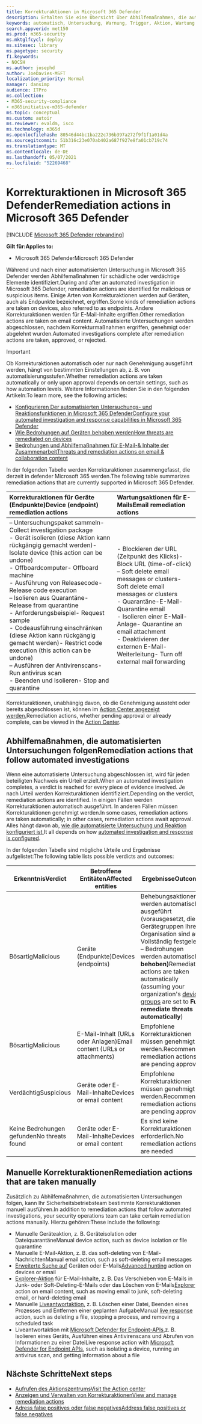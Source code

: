```yaml
---
title: Korrekturaktionen in Microsoft 365 Defender
description: Erhalten Sie eine Übersicht über Abhilfemaßnahmen, die automatisierten Untersuchungen in Microsoft 365 Defender folgen
keywords: automatisch, Untersuchung, Warnung, Trigger, Aktion, Wartung
search.appverid: met150
ms.prod: m365-security
ms.mktglfcycl: deploy
ms.sitesec: library
ms.pagetype: security
f1.keywords:
- NOCSH
ms.author: josephd
author: JoeDavies-MSFT
localization_priority: Normal
manager: dansimp
audience: ITPro
ms.collection:
- M365-security-compliance
- m365initiative-m365-defender
ms.topic: conceptual
ms.custom: autoir
ms.reviewer: evaldm, isco
ms.technology: m365d
ms.openlocfilehash: 80546d44bc1ba222c736b397a272f9f1f1a01d4a
ms.sourcegitcommit: 51b316c23e070ab402a687f927e8fa01cb719c74
ms.translationtype: MT
ms.contentlocale: de-DE
ms.lasthandoff: 05/07/2021
ms.locfileid: "52269468"
---
```

# <a name="remediation-actions-in-microsoft-365-defender"></a><span data-ttu-id="9a594-104">Korrekturaktionen in Microsoft 365 Defender</span><span class="sxs-lookup"><span data-stu-id="9a594-104">Remediation actions in Microsoft 365 Defender</span></span>

[!INCLUDE [Microsoft 365 Defender rebranding](../includes/microsoft-defender.md)]


<span data-ttu-id="9a594-105">**Gilt für:**</span><span class="sxs-lookup"><span data-stu-id="9a594-105">**Applies to:**</span></span>
- <span data-ttu-id="9a594-106">Microsoft 365 Defender</span><span class="sxs-lookup"><span data-stu-id="9a594-106">Microsoft 365 Defender</span></span>

<span data-ttu-id="9a594-107">Während und nach einer automatisierten Untersuchung in Microsoft 365 Defender werden Abhilfemaßnahmen für schädliche oder verdächtige Elemente identifiziert.</span><span class="sxs-lookup"><span data-stu-id="9a594-107">During and after an automated investigation in Microsoft 365 Defender, remediation actions are identified for malicious or suspicious items.</span></span> <span data-ttu-id="9a594-108">Einige Arten von Korrekturaktionen werden auf Geräten, auch als Endpunkte bezeichnet, ergriffen.</span><span class="sxs-lookup"><span data-stu-id="9a594-108">Some kinds of remediation actions are taken on devices, also referred to as endpoints.</span></span> <span data-ttu-id="9a594-109">Andere Korrekturaktionen werden für E-Mail-Inhalte ergriffen.</span><span class="sxs-lookup"><span data-stu-id="9a594-109">Other remediation actions are taken on email content.</span></span> <span data-ttu-id="9a594-110">Automatisierte Untersuchungen werden abgeschlossen, nachdem Korrekturmaßnahmen ergriffen, genehmigt oder abgelehnt wurden.</span><span class="sxs-lookup"><span data-stu-id="9a594-110">Automated investigations complete after remediation actions are taken, approved, or rejected.</span></span>

> [!IMPORTANT]
> <span data-ttu-id="9a594-111">Ob Korrekturaktionen automatisch oder nur nach Genehmigung ausgeführt werden, hängt von bestimmten Einstellungen ab, z. B. von automatisierungsstufen.</span><span class="sxs-lookup"><span data-stu-id="9a594-111">Whether remediation actions are taken automatically or only upon approval depends on certain settings, such as how automation levels.</span></span> <span data-ttu-id="9a594-112">Weitere Informationen finden Sie in den folgenden Artikeln:</span><span class="sxs-lookup"><span data-stu-id="9a594-112">To learn more, see the following articles:</span></span>
> - [<span data-ttu-id="9a594-113">Konfigurieren Der automatisierten Untersuchungs- und Reaktionsfunktionen in Microsoft 365 Defender</span><span class="sxs-lookup"><span data-stu-id="9a594-113">Configure your automated investigation and response capabilities in Microsoft 365 Defender</span></span>](m365d-configure-auto-investigation-response.md)
> - [<span data-ttu-id="9a594-114">Wie Bedrohungen auf Geräten behoben werden</span><span class="sxs-lookup"><span data-stu-id="9a594-114">How threats are remediated on devices</span></span>](../defender-endpoint/automated-investigations.md)
> - [<span data-ttu-id="9a594-115">Bedrohungen und Abhilfemaßnahmen für E-Mail-& Inhalte der Zusammenarbeit</span><span class="sxs-lookup"><span data-stu-id="9a594-115">Threats and remediation actions on email & collaboration content</span></span>](../office-365-security/air-remediation-actions.md#threats-and-remediation-actions)

<span data-ttu-id="9a594-116">In der folgenden Tabelle werden Korrekturaktionen zusammengefasst, die derzeit in defender Microsoft 365 werden.</span><span class="sxs-lookup"><span data-stu-id="9a594-116">The following table summarizes remediation actions that are currently supported in Microsoft 365 Defender.</span></span> 

|<span data-ttu-id="9a594-117">Korrekturaktionen für Geräte (Endpunkte)</span><span class="sxs-lookup"><span data-stu-id="9a594-117">Device (endpoint) remediation actions</span></span>  |<span data-ttu-id="9a594-118">Wartungsaktionen für E-Mails</span><span class="sxs-lookup"><span data-stu-id="9a594-118">Email remediation actions</span></span>  |
|:---------|:---------|
|<span data-ttu-id="9a594-119">– Untersuchungspaket sammeln</span><span class="sxs-lookup"><span data-stu-id="9a594-119">- Collect investigation package</span></span> <br/><span data-ttu-id="9a594-120">- Gerät isolieren (diese Aktion kann rückgängig gemacht werden)</span><span class="sxs-lookup"><span data-stu-id="9a594-120">- Isolate device (this action can be undone)</span></span><br/><span data-ttu-id="9a594-121">- Offboardcomputer</span><span class="sxs-lookup"><span data-stu-id="9a594-121">- Offboard machine</span></span> <br/><span data-ttu-id="9a594-122">- Ausführung von Releasecode</span><span class="sxs-lookup"><span data-stu-id="9a594-122">- Release code execution</span></span> <br/><span data-ttu-id="9a594-123">– Isolieren aus Quarantäne</span><span class="sxs-lookup"><span data-stu-id="9a594-123">- Release from quarantine</span></span> <br/><span data-ttu-id="9a594-124">- Anforderungsbeispiel</span><span class="sxs-lookup"><span data-stu-id="9a594-124">- Request sample</span></span> <br/><span data-ttu-id="9a594-125">- Codeausführung einschränken (diese Aktion kann rückgängig gemacht werden)</span><span class="sxs-lookup"><span data-stu-id="9a594-125">- Restrict code execution (this action can be undone)</span></span> <br/><span data-ttu-id="9a594-126">– Ausführen der Antivirenscans</span><span class="sxs-lookup"><span data-stu-id="9a594-126">- Run antivirus scan</span></span> <br/><span data-ttu-id="9a594-127">- Beenden und Isolieren</span><span class="sxs-lookup"><span data-stu-id="9a594-127">- Stop and quarantine</span></span>      |<span data-ttu-id="9a594-128">- Blockieren der URL (Zeitpunkt des Klicks)</span><span class="sxs-lookup"><span data-stu-id="9a594-128">- Block URL (time-of-click)</span></span><br/><span data-ttu-id="9a594-129">– Soft delete email messages or clusters</span><span class="sxs-lookup"><span data-stu-id="9a594-129">- Soft delete email messages or clusters</span></span><br/><span data-ttu-id="9a594-130">- Quarantäne-E-Mail</span><span class="sxs-lookup"><span data-stu-id="9a594-130">- Quarantine email</span></span><br/><span data-ttu-id="9a594-131">- Isolieren einer E-Mail-Anlage</span><span class="sxs-lookup"><span data-stu-id="9a594-131">- Quarantine an email attachment</span></span><br/><span data-ttu-id="9a594-132">- Deaktivieren der externen E-Mail-Weiterleitung</span><span class="sxs-lookup"><span data-stu-id="9a594-132">- Turn off external mail forwarding</span></span>          |

<span data-ttu-id="9a594-133">Korrekturaktionen, unabhängig davon, ob die Genehmigung aussteht oder bereits abgeschlossen ist, können im [Action Center angezeigt werden.](m365d-action-center.md)</span><span class="sxs-lookup"><span data-stu-id="9a594-133">Remediation actions, whether pending approval or already complete, can be viewed in the [Action Center](m365d-action-center.md).</span></span>

## <a name="remediation-actions-that-follow-automated-investigations"></a><span data-ttu-id="9a594-134">Abhilfemaßnahmen, die automatisierten Untersuchungen folgen</span><span class="sxs-lookup"><span data-stu-id="9a594-134">Remediation actions that follow automated investigations</span></span>

<span data-ttu-id="9a594-135">Wenn eine automatisierte Untersuchung abgeschlossen ist, wird für jeden beteiligten Nachweis ein Urteil erzielt.</span><span class="sxs-lookup"><span data-stu-id="9a594-135">When an automated investigation completes, a verdict is reached for every piece of evidence involved.</span></span> <span data-ttu-id="9a594-136">Je nach Urteil werden Korrekturaktionen identifiziert.</span><span class="sxs-lookup"><span data-stu-id="9a594-136">Depending on the verdict, remediation actions are identified.</span></span> <span data-ttu-id="9a594-137">In einigen Fällen werden Korrekturaktionen automatisch ausgeführt. In anderen Fällen müssen Korrekturaktionen genehmigt werden.</span><span class="sxs-lookup"><span data-stu-id="9a594-137">In some cases, remediation actions are taken automatically; in other cases, remediation actions await approval.</span></span> <span data-ttu-id="9a594-138">Alles hängt davon ab, [wie die automatisierte Untersuchung und Reaktion konfiguriert ist.](m365d-configure-auto-investigation-response.md)</span><span class="sxs-lookup"><span data-stu-id="9a594-138">It all depends on how [automated investigation and response is configured](m365d-configure-auto-investigation-response.md).</span></span>

<span data-ttu-id="9a594-139">In der folgenden Tabelle sind mögliche Urteile und Ergebnisse aufgelistet:</span><span class="sxs-lookup"><span data-stu-id="9a594-139">The following table lists possible verdicts and outcomes:</span></span>

| <span data-ttu-id="9a594-140">Erkenntnis</span><span class="sxs-lookup"><span data-stu-id="9a594-140">Verdict</span></span>    | <span data-ttu-id="9a594-141">Betroffene Entitäten</span><span class="sxs-lookup"><span data-stu-id="9a594-141">Affected entities</span></span>    | <span data-ttu-id="9a594-142">Ergebnisse</span><span class="sxs-lookup"><span data-stu-id="9a594-142">Outcomes</span></span>|
|------|------|------|
| <span data-ttu-id="9a594-143">Bösartig</span><span class="sxs-lookup"><span data-stu-id="9a594-143">Malicious</span></span>    | <span data-ttu-id="9a594-144">Geräte (Endpunkte)</span><span class="sxs-lookup"><span data-stu-id="9a594-144">Devices (endpoints)</span></span>    | <span data-ttu-id="9a594-145">Behebungsaktionen werden automatisch ausgeführt (vorausgesetzt, [](m365d-configure-auto-investigation-response.md#review-or-change-the-automation-level-for-device-groups) die Gerätegruppen Ihrer Organisation sind auf Vollständig festgelegt – Bedrohungen werden automatisch **behoben)**</span><span class="sxs-lookup"><span data-stu-id="9a594-145">Remediation actions are taken automatically (assuming your organization's [device groups](m365d-configure-auto-investigation-response.md#review-or-change-the-automation-level-for-device-groups) are set to **Full - remediate threats automatically**)</span></span>|
| <span data-ttu-id="9a594-146">Bösartig</span><span class="sxs-lookup"><span data-stu-id="9a594-146">Malicious</span></span>    | <span data-ttu-id="9a594-147">E-Mail-Inhalt (URLs oder Anlagen)</span><span class="sxs-lookup"><span data-stu-id="9a594-147">Email content (URLs or attachments)</span></span> | <span data-ttu-id="9a594-148">Empfohlene Korrekturaktionen müssen genehmigt werden.</span><span class="sxs-lookup"><span data-stu-id="9a594-148">Recommended remediation actions are pending approval</span></span>|
| <span data-ttu-id="9a594-149">Verdächtig</span><span class="sxs-lookup"><span data-stu-id="9a594-149">Suspicious</span></span>    | <span data-ttu-id="9a594-150">Geräte oder E-Mail-Inhalte</span><span class="sxs-lookup"><span data-stu-id="9a594-150">Devices or email content</span></span> | <span data-ttu-id="9a594-151">Empfohlene Korrekturaktionen müssen genehmigt werden.</span><span class="sxs-lookup"><span data-stu-id="9a594-151">Recommended remediation actions are pending approval</span></span>|
| <span data-ttu-id="9a594-152">Keine Bedrohungen gefunden</span><span class="sxs-lookup"><span data-stu-id="9a594-152">No threats found</span></span>    | <span data-ttu-id="9a594-153">Geräte oder E-Mail-Inhalte</span><span class="sxs-lookup"><span data-stu-id="9a594-153">Devices or email content</span></span>    | <span data-ttu-id="9a594-154">Es sind keine Korrekturaktionen erforderlich.</span><span class="sxs-lookup"><span data-stu-id="9a594-154">No remediation actions are needed</span></span>|


## <a name="remediation-actions-that-are-taken-manually"></a><span data-ttu-id="9a594-155">Manuelle Korrekturaktionen</span><span class="sxs-lookup"><span data-stu-id="9a594-155">Remediation actions that are taken manually</span></span>

<span data-ttu-id="9a594-156">Zusätzlich zu Abhilfemaßnahmen, die automatisierten Untersuchungen folgen, kann Ihr Sicherheitsbetriebsteam bestimmte Korrekturaktionen manuell ausführen.</span><span class="sxs-lookup"><span data-stu-id="9a594-156">In addition to remediation actions that follow automated investigations, your security operations team can take certain remediation actions manually.</span></span> <span data-ttu-id="9a594-157">Hierzu gehören:</span><span class="sxs-lookup"><span data-stu-id="9a594-157">These include the following:</span></span>

- <span data-ttu-id="9a594-158">Manuelle Geräteaktion, z. B. Geräteisolation oder Dateiquarantäne</span><span class="sxs-lookup"><span data-stu-id="9a594-158">Manual device action, such as device isolation or file quarantine</span></span>
- <span data-ttu-id="9a594-159">Manuelle E-Mail-Aktion, z. B. das soft-deleting von E-Mail-Nachrichten</span><span class="sxs-lookup"><span data-stu-id="9a594-159">Manual email action, such as soft-deleting email messages</span></span> 
- <span data-ttu-id="9a594-160">[Erweiterte Suche auf](../defender-endpoint/advanced-hunting-overview.md) Geräten oder E-Mails</span><span class="sxs-lookup"><span data-stu-id="9a594-160">[Advanced hunting](../defender-endpoint/advanced-hunting-overview.md) action on devices or email</span></span>
- <span data-ttu-id="9a594-161">[Explorer-Aktion](../office-365-security/threat-explorer.md) für E-Mail-Inhalte, z. B. Das Verschieben von E-Mails in Junk- oder Soft-Deleting-E-Mails oder das Löschen von E-Mails</span><span class="sxs-lookup"><span data-stu-id="9a594-161">[Explorer](../office-365-security/threat-explorer.md) action on email content, such as moving email to junk, soft-deleting email, or hard-deleting email</span></span>
- <span data-ttu-id="9a594-162">Manuelle [Liveantwortaktion,](https://docs.microsoft.com/windows/security/threat-protection/microsoft-defender-atp/live-response) z. B. Löschen einer Datei, Beenden eines Prozesses und Entfernen einer geplanten Aufgabe</span><span class="sxs-lookup"><span data-stu-id="9a594-162">Manual [live response](https://docs.microsoft.com/windows/security/threat-protection/microsoft-defender-atp/live-response) action, such as deleting a file, stopping a process, and removing a scheduled task</span></span>
- <span data-ttu-id="9a594-163">Liveantwortaktion mit [Microsoft Defender for Endpoint-APIs,](../defender-endpoint/management-apis.md#microsoft-defender-for-endpoint-apis)z. B. Isolieren eines Geräts, Ausführen eines Antivirenscans und Abrufen von Informationen zu einer Datei</span><span class="sxs-lookup"><span data-stu-id="9a594-163">Live response action with [Microsoft Defender for Endpoint APIs](../defender-endpoint/management-apis.md#microsoft-defender-for-endpoint-apis), such as isolating a device, running an antivirus scan, and getting information about a file</span></span>

## <a name="next-steps"></a><span data-ttu-id="9a594-164">Nächste Schritte</span><span class="sxs-lookup"><span data-stu-id="9a594-164">Next steps</span></span>

- [<span data-ttu-id="9a594-165">Aufrufen des Aktionszentrums</span><span class="sxs-lookup"><span data-stu-id="9a594-165">Visit the Action center</span></span>](m365d-action-center.md)
- [<span data-ttu-id="9a594-166">Anzeigen und Verwalten von Korrekturaktionen</span><span class="sxs-lookup"><span data-stu-id="9a594-166">View and manage remediation actions</span></span>](m365d-autoir-actions.md)
- [<span data-ttu-id="9a594-167">Adress false positives oder false negatives</span><span class="sxs-lookup"><span data-stu-id="9a594-167">Address false positives or false negatives</span></span>](m365d-autoir-report-false-positives-negatives.md)
